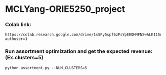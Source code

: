 # MCLYang-ORIE5250_project
### Colab link: 
```
https://colab.research.google.com/drive/1sSFy5spf6zPsYpEEQMNFNSwALKI15uTy?authuser=1
```

### Run assortment optimization and get the expected revenue:(Ex.clusters=5) 
```
python assortment.py --NUM_CLUSTERS=5
```
